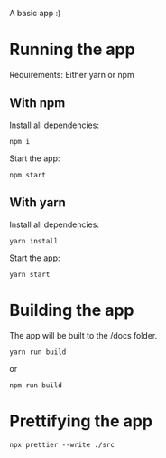 A basic app :)

# Running the app

Requirements: Either yarn or npm

## With npm

Install all dependencies:

```
npm i
```

Start the app:

```
npm start
```

## With yarn

Install all dependencies:

```
yarn install
```

Start the app:

```
yarn start
```

# Building the app

The app will be built to the /docs folder.

```
yarn run build
```

or

```
npm run build
```

# Prettifying the app

```
npx prettier --write ./src
```
